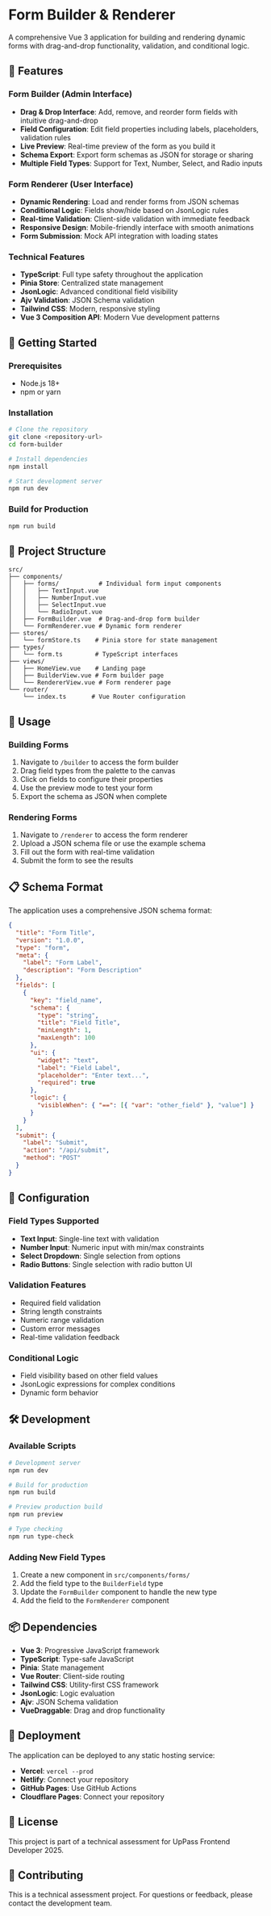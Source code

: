 # Form Builder & Renderer

A comprehensive Vue 3 application for building and rendering dynamic forms with drag-and-drop functionality, validation, and conditional logic.

## 🎯 Features

### Form Builder (Admin Interface)
- **Drag & Drop Interface**: Add, remove, and reorder form fields with intuitive drag-and-drop
- **Field Configuration**: Edit field properties including labels, placeholders, validation rules
- **Live Preview**: Real-time preview of the form as you build it
- **Schema Export**: Export form schemas as JSON for storage or sharing
- **Multiple Field Types**: Support for Text, Number, Select, and Radio inputs

### Form Renderer (User Interface)
- **Dynamic Rendering**: Load and render forms from JSON schemas
- **Conditional Logic**: Fields show/hide based on JsonLogic rules
- **Real-time Validation**: Client-side validation with immediate feedback
- **Responsive Design**: Mobile-friendly interface with smooth animations
- **Form Submission**: Mock API integration with loading states

### Technical Features
- **TypeScript**: Full type safety throughout the application
- **Pinia Store**: Centralized state management
- **JsonLogic**: Advanced conditional field visibility
- **Ajv Validation**: JSON Schema validation
- **Tailwind CSS**: Modern, responsive styling
- **Vue 3 Composition API**: Modern Vue development patterns

## 🚀 Getting Started

### Prerequisites
- Node.js 18+ 
- npm or yarn

### Installation

```bash
# Clone the repository
git clone <repository-url>
cd form-builder

# Install dependencies
npm install

# Start development server
npm run dev
```

### Build for Production

```bash
npm run build
```

## 📁 Project Structure

```
src/
├── components/
│   ├── forms/           # Individual form input components
│   │   ├── TextInput.vue
│   │   ├── NumberInput.vue
│   │   ├── SelectInput.vue
│   │   └── RadioInput.vue
│   ├── FormBuilder.vue  # Drag-and-drop form builder
│   └── FormRenderer.vue # Dynamic form renderer
├── stores/
│   └── formStore.ts    # Pinia store for state management
├── types/
│   └── form.ts         # TypeScript interfaces
├── views/
│   ├── HomeView.vue    # Landing page
│   ├── BuilderView.vue # Form builder page
│   └── RendererView.vue # Form renderer page
└── router/
    └── index.ts       # Vue Router configuration
```

## 🎨 Usage

### Building Forms

1. Navigate to `/builder` to access the form builder
2. Drag field types from the palette to the canvas
3. Click on fields to configure their properties
4. Use the preview mode to test your form
5. Export the schema as JSON when complete

### Rendering Forms

1. Navigate to `/renderer` to access the form renderer
2. Upload a JSON schema file or use the example schema
3. Fill out the form with real-time validation
4. Submit the form to see the results

## 📋 Schema Format

The application uses a comprehensive JSON schema format:

```json
{
  "title": "Form Title",
  "version": "1.0.0",
  "type": "form",
  "meta": {
    "label": "Form Label",
    "description": "Form Description"
  },
  "fields": [
    {
      "key": "field_name",
      "schema": {
        "type": "string",
        "title": "Field Title",
        "minLength": 1,
        "maxLength": 100
      },
      "ui": {
        "widget": "text",
        "label": "Field Label",
        "placeholder": "Enter text...",
        "required": true
      },
      "logic": {
        "visibleWhen": { "==": [{ "var": "other_field" }, "value"] }
      }
    }
  ],
  "submit": {
    "label": "Submit",
    "action": "/api/submit",
    "method": "POST"
  }
}
```

## 🔧 Configuration

### Field Types Supported
- **Text Input**: Single-line text with validation
- **Number Input**: Numeric input with min/max constraints
- **Select Dropdown**: Single selection from options
- **Radio Buttons**: Single selection with radio button UI

### Validation Features
- Required field validation
- String length constraints
- Numeric range validation
- Custom error messages
- Real-time validation feedback

### Conditional Logic
- Field visibility based on other field values
- JsonLogic expressions for complex conditions
- Dynamic form behavior

## 🛠️ Development

### Available Scripts

```bash
# Development server
npm run dev

# Build for production
npm run build

# Preview production build
npm run preview

# Type checking
npm run type-check
```

### Adding New Field Types

1. Create a new component in `src/components/forms/`
2. Add the field type to the `BuilderField` type
3. Update the `FormBuilder` component to handle the new type
4. Add the field to the `FormRenderer` component

## 📦 Dependencies

- **Vue 3**: Progressive JavaScript framework
- **TypeScript**: Type-safe JavaScript
- **Pinia**: State management
- **Vue Router**: Client-side routing
- **Tailwind CSS**: Utility-first CSS framework
- **JsonLogic**: Logic evaluation
- **Ajv**: JSON Schema validation
- **VueDraggable**: Drag and drop functionality

## 🚀 Deployment

The application can be deployed to any static hosting service:

- **Vercel**: `vercel --prod`
- **Netlify**: Connect your repository
- **GitHub Pages**: Use GitHub Actions
- **Cloudflare Pages**: Connect your repository

## 📄 License

This project is part of a technical assessment for UpPass Frontend Developer 2025.

## 🤝 Contributing

This is a technical assessment project. For questions or feedback, please contact the development team.